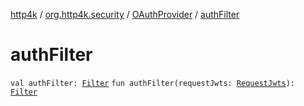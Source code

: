 [http4k](../../index.md) / [org.http4k.security](../index.md) / [OAuthProvider](index.md) / [authFilter](./auth-filter.md)

# authFilter

`val authFilter: `[`Filter`](../../org.http4k.core/-filter/index.md)
`fun authFilter(requestJwts: `[`RequestJwts`](../../org.http4k.security.openid/-request-jwts/index.md)`): `[`Filter`](../../org.http4k.core/-filter/index.md)